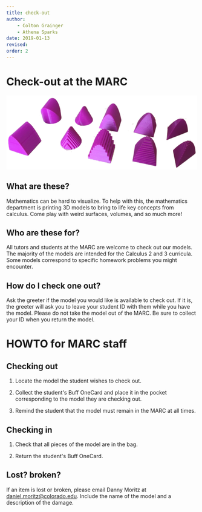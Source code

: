 ```yaml
---
title: check-out
author: 
    - Colton Grainger
    - Athena Sparks
date: 2019-01-13
revised:
order: 2
---
```


# Check-out at the MARC

![](attached/crosssections.png)

## What are these?

Mathematics can be hard to visualize. To help with this, the mathematics department is printing 3D models to bring to life key concepts from calculus. Come play with weird surfaces, volumes, and so much more!

## Who are these for?

All tutors and students at the MARC are welcome to check out our models. The majority of the models are intended for the Calculus 2 and 3 curricula. Some models correspond to specific homework problems you might encounter.

## How do I check one out?

Ask the greeter if the model you would like is available to check out. If it is, the greeter will ask you to leave your student ID with them while you have the model. Please do not take the model out of the MARC. Be sure to collect your ID when you return the model. 

# HOWTO for MARC staff

## Checking out

1.  Locate the model the student wishes to check out. 

2.  Collect the student's Buff OneCard and place it in the pocket corresponding to the model they are checking out.

3.  Remind the student that the model must remain in the MARC at all times.

## Checking in

1.  Check that all pieces of the model are in the bag.

2.  Return the student's Buff OneCard.

## Lost? broken?

If an item is lost or broken, please email Danny Moritz at [daniel.moritz@colorado.edu](mailto:daniel.moritz@colorado.edu). Include the name of the model and a description of the damage. 
